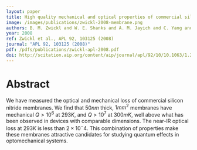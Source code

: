 ```yaml
---
layout: paper
title: High quality mechanical and optical properties of commercial silicon nitride membranes
image: /images/publications/zwickl-2008-membrane.png
authors: B. M. Zwickl and W. E. Shanks and A. M. Jayich and C. Yang and A. C. Bleszynski Jayich and J. D. Thompson and J. G. E. Harris
year: 2008
ref: Zwickl et al., APL 92, 103125 (2008)
journal: "APL 92, 103125 (2008)"
pdf: /pdfs/publications/zwickl-apl-2008.pdf
doi: http://scitation.aip.org/content/aip/journal/apl/92/10/10.1063/1.2884191
---
```


# Abstract

We have measured the optical and mechanical loss of commercial silicon nitride membranes. We find that $50 nm$ thick, $1 mm^2$ membranes have mechanical $Q>10^6$ at $293 K$, and $Q>10^7$ at $300 mK$, well above what has been observed in devices with comparable dimensions. The near-IR optical loss at $293 K$ is less than $2×10^−4$. This combination of properties make these membranes attractive candidates for studying quantum effects in optomechanical systems.
